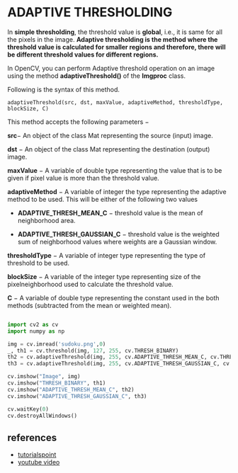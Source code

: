 # ADAPTIVE THRESHOLDING

In **simple thresholding**, the threshold value is **global**, i.e., it is same for all the pixels in the image. **Adaptive thresholding is the method where the threshold value is calculated for smaller regions and therefore, there will be different threshold values for different regions.**

In OpenCV, you can perform Adaptive threshold operation on an image using the method **adaptiveThreshold()** of the **Imgproc** class. 

Following is the syntax of this method.

`adaptiveThreshold(src, dst, maxValue, adaptiveMethod, thresholdType, blockSize, C)`

This method accepts the following parameters −

**src**− An object of the class Mat representing the source (input) image.

**dst** − An object of the class Mat representing the destination (output) image.

**maxValue** − A variable of double type representing the value that is to be given if pixel value is more than the threshold value.

**adaptiveMethod** − A variable of integer the type representing the adaptive method to be used. This will be either of the following two values

- **ADAPTIVE_THRESH_MEAN_C** − threshold value is the mean of neighborhood area.

- **ADAPTIVE_THRESH_GAUSSIAN_C** − threshold value is the weighted sum of neighborhood values where weights are a Gaussian window.

**thresholdType** − A variable of integer type representing the type of threshold to be used.

**blockSize** − A variable of the integer type representing size of the pixelneighborhood used to calculate the threshold value.

**C** − A variable of double type representing the constant used in the both methods (subtracted from the mean or weighted mean).

```python

import cv2 as cv
import numpy as np

img = cv.imread('sudoku.png',0)
_, th1 = cv.threshold(img, 127, 255, cv.THRESH_BINARY)
th2 = cv.adaptiveThreshold(img, 255, cv.ADAPTIVE_THRESH_MEAN_C, cv.THRESH_BINARY, 11, 2);
th3 = cv.adaptiveThreshold(img, 255, cv.ADAPTIVE_THRESH_GAUSSIAN_C, cv.THRESH_BINARY, 11, 2);

cv.imshow("Image", img)
cv.imshow("THRESH_BINARY", th1)
cv.imshow("ADAPTIVE_THRESH_MEAN_C", th2)
cv.imshow("ADAPTIVE_THRESH_GAUSSIAN_C", th3)

cv.waitKey(0)
cv.destroyAllWindows()
```

## references

- [tutorialspoint](https://www.tutorialspoint.com/opencv/opencv_adaptive_threshold.htm)
- [youtube video](https://www.youtube.com/watch?v=Zf1F4cz8GHU&list=PLS1QulWo1RIa7D1O6skqDQ-JZ1GGHKK-K&index=17)
